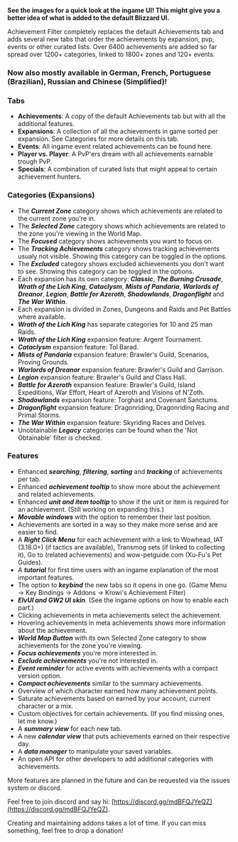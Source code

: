 **See the images for a quick look at the ingame UI! This might give you a better idea of what is added to the default Blizzard UI.**

Achievement Filter completely replaces the default Achievements tab and adds several new tabs that order the achievements by expansion, pvp, events or other curated lists. Over 6400 achievements are added so far spread over 1200+ categories, linked to 1800+ zones and 120+ events.

### Now also mostly available in German, French, Portuguese (Brazilian), Russian and Chinese (Simplified)!

### Tabs
- **Achievements**: A copy of the default Achievements tab but with all the additional features.
- **Expansions**: A collection of all the achievements in game sorted per expansion. See Categories for more details on this tab.
- **Events**: All ingame event related achievements can be found here.
- **Player vs. Player**: A PvP'ers dream with all achievements earnable trough PvP.
- **Specials**: A combination of curated lists that might appeal to certain achievement hunters.

### Categories (Expansions)
- The ***Current Zone*** category shows which achievements are related to the current zone you're in.
- The ***Selected Zone*** category shows which achievements are related to the zone you're viewing in the World Map.
- The ***Focused*** category shows achievements you want to focus on.
- The ***Tracking Achievements*** category shows tracking achievements usualy not visible. Showing this category can be toggled in the options.
- The ***Excluded*** category shows excluded achievements you don't want to see. Showing this category can be toggled in the options.
- Each expansion has its own category: ***Classic***, ***The Burning Crusade***, ***Wrath of the Lich King***, ***Cataclysm***, ***Mists of Pandaria***, ***Warlords of Dreanor***, ***Legion***, ***Battle for Azeroth***, ***Shadowlands***, ***Dragonflight*** and ***The War Within***.
- Each expansion is divided in Zones, Dungeons and Raids and Pet Battles where available.
- ***Wrath of the Lich King*** has separate categories for 10 and 25 man Raids.
- ***Wrath of the Lich King*** expansion feature: Argent Tournament.
- ***Cataclysm*** expansion feature: Tol Barad.
- ***Mists of Pandaria*** expansion feature: Brawler's Guild, Scenarios, Proving Grounds.
- ***Warlords of Dreanor*** expansion feature: Brawler's Guild and Garrison.
- ***Legion*** expansion feature: Brawler's Guild and Class Hall.
- ***Battle for Azeroth*** expansion feature: Brawler's Guild, Island Expeditions, War Effort, Heart of Azeroth and Visions of N'Zoth.
- ***Shadowlands*** expansion feature: Torghast and Covenant Sanctums.
- ***Dragonflight*** expansion feature: Dragonriding, Dragonriding Racing and Primal Storms.
- ***The War Within*** expansion feature: Skyriding Races and Delves.
- Unobtainable ***Legacy*** categories can be found when the 'Not Obtainable' filter is checked.

### Features
- Enhanced ***searching***, ***filtering***, ***sorting*** and ***tracking*** of achievements per tab.
- Enhanced ***achievement tooltip*** to show more about the achievement and related achievements.
- Enhanced ***unit and item tooltip*** to show if the unit or item is required for an achievement. (Still working on expanding this.)
- ***Movable windows*** with the option to remember their last position.
- Achievements are sorted in a way so they make more sense and are easier to find.
- A ***Right Click Menu*** for each achievement with a link to Wowhead, IAT (3.18.0+) (if tactics are available), Transmog sets (if linked to collecting it), Go to (related achievements) and wow-petguide.com (Xu-Fu's Pet Guides).
- A ***tutorial*** for first time users with an ingame explanation of the most important features.
- The option to ***keybind*** the new tabs so it opens in one go. (Game Menu -> Key Bindings -> Addons -> Krowi's Achievement Filter)
- ***ElvUI and GW2 UI skin***. (See the ingame options on how to enable each part.)
- Clicking achievements in meta achievements select the achievement.
- Hovering achievements in meta achievements shows more information about the achievement.
- ***World Map Button*** with its own Selected Zone category to show achievements for the zone you're viewing.
- ***Focus achievements*** you're more interested in.
- ***Exclude achievements*** you're not interested in.
- ***Event reminder*** for active events with achievements with a compact version option.
- ***Compact achievements*** similar to the summary achievements.
- Overview of which character earned how many achievement points.
- Saturate achievements based on earned by your account, current character or a mix.
- Custom objectives for certain achievements. (If you find missing ones, let me know.)
- A ***summary view*** for each new tab.
- A new ***calendar view*** that puts achievements earned on their respective day.
- A ***data manager*** to manipulate your saved variables.
- An open API for other developers to add additional categories with achievements.

More features are planned in the future and can be requested via the issues system or discord.

Feel free to join discord and say hi: [https://discord.gg/mdBFQJYeQZ](https://discord.gg/mdBFQJYeQZ).

Creating and maintaining addons takes a lot of time. If you can miss something, feel free to drop a donation!